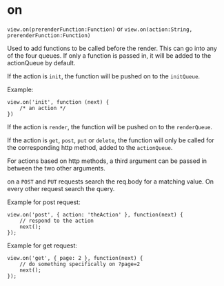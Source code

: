 # on

`view.on(prerenderFunction:Function)` or `view.on(action:String, prerenderFunction:Function)`

Used to add functions to be called before the render. This can go into any of the four queues. If only a function is passed in, it will be added to the actionQueue by default.

If the action is `init`, the function will be pushed on to the `initQueue`.

Example:

```JS
view.on('init', function (next) {
	/* an action */
})
```


If the action is `render`, the function will be pushed on to the `renderQueue`.

If the action is `get`, `post`, `put` or `delete`, the function will only be called for the corresponding http method, added to the `actionQueue`.

For actions based on http methods, a third argument can be passed in between the two other arguments.

on a `POST` and `PUT` requests search the req.body for a matching value. On every other request search the query.

Example for post request:

```JS
view.on('post', { action: 'theAction' }, function(next) {
	// respond to the action
	next();
});
```

Example for get request:

```JS
view.on('get', { page: 2 }, function(next) {
	// do something specifically on ?page=2
	next();
});
```
